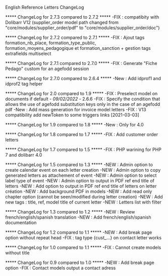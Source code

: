 English Reference Letters ChangeLog

***** ChangeLog for 2.7.3 compared to 2.7.2 *****
-FIX : compatibity with Dolibarr V12 (supplier_order model path changed from "core/modules/supplier_order/pdf" to "core/modules/supplier_order/doc")

***** ChangeLog for 2.7.2 compared to 2.7.1 *****
-FIX : Ajout tags formation_nb_place, formation_type_public, formation_moyens_pedagogique et formation_sanction + gestion tags extrafields multiselect

***** ChangeLog for 2.7.1 compared to 2.7.0 *****
-FIX : Generate "Fiche Pedago" custom for an agefodd session

***** ChangeLog for 2.7.0 compared to 2.6.4 *****
-New : Add idprof1 and idprof2 tag helper


***** ChangeLog for 2.0 compared to 1.9 *****
-FIX : Preselect model on documents if default - *09/02/2022* - 2.6.6
-FIX : Specify the condition that allows the use of agefodd substitution keys only in the case of an agefodd pdf
-New : Add mass generation for invoice model letters
-FIX : V13 compatibility add newToken to some triggers links [2021-03-03]

***** ChangeLog for 1.9 compared to 1.8 *****
-New : Only for 4.0

***** ChangeLog for 1.8 compared to 1.7 *****
-FIX : Add customer order letters

***** ChangeLog for 1.7 compared to 1.5 *****
-FIX : PHP warining for PHP 7 and dolibarr 4.0

***** ChangeLog for 1.5 compared to 1.3 *****
-NEW : Admin option to create calendar event on each letter creation
-NEW : Admin option to copy generated letters as attachement of event
-NEW : Admin option to select label type of event 
-NEW : Admin option to output in PDF ref end title of letters
-NEW : Add option to output in PDF ref end title of letters on letter création
-NEW : Add background PDF in models 
-NEW : Add read only chapter option (cannot be seen/modified during letter creation)
-NEW : Add new tags : title, ref, model title of current letter
-NEW : Letters list with filter


***** ChangeLog for 1.3 compared to 1.2 *****
-NEW : Review french/english/spanish translation
-NEW : Add french/english/spanish documentation

***** ChangeLog for 1.2 compared to 1.1 *****
-NEW : Add break page option without repeat head
-FIX : tag type {cust_...} on contact letter works 

***** ChangeLog for 1.0 compared to 1.1 *****
-FIX : Cannot create models without title 

***** ChangeLog for 0.9 compared to 1.0 *****
-NEW : Add break page option
-FIX : Contact models output a contact adress
